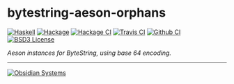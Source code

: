 # bytestring-aeson-orphans
[![Haskell](https://img.shields.io/badge/language-Haskell-orange.svg)](https://haskell.org) [![Hackage](https://img.shields.io/hackage/v/bytestring-aeson-orphans.svg)](https://hackage.haskell.org/package/bytestring-aeson-orphans) [![Hackage CI](https://matrix.hackage.haskell.org/api/v2/packages/bytestring-aeson-orphans/badge)](https://matrix.hackage.haskell.org/#/package/bytestring-aeson-orphans) [![Travis CI](https://api.travis-ci.org/obsidiansystems/bytestring-aeson-orphans.svg?branch=develop)](https://travis-ci.org/obsidiansystems/bytestring-aeson-orphans) [![Github CI](https://github.com/obsidiansystems/bytestring-aeson-orphans/workflows/Haskell%20CI/badge.svg)](https://github.com/obsidiansystems/bytestring-aeson-orphans/actions) [![BSD3 License](https://img.shields.io/badge/license-BSD3-blue.svg)](https://github.com/obsidiansystems/bytestring-aeson-orphans/blob/master/LICENSE)

_Aeson instances for ByteString, using base 64 encoding._

***
[![Obsidian Systems](https://obsidian.systems/static/images/ObsidianSystemsLogo.svg)](https://obsidian.systems)
